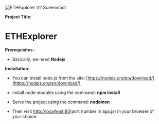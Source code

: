 ![ETHExplorer V2 Screenshot](http://i.imgur.com/wgROAS9.png)


**Project Title:**

# ETHExplorer

**Prerequisites** :

- Basically, we need **Nodejs** 

**Installation:**

- You can install node.js from the site: [https://nodejs.org/en/download/](https://nodejs.org/en/download/)
- Install node modules using the command: **npm install**

- Serve the project using the command: **nodemon**
- Then visit [http://localhost:80](http://localhost:80)(port number in app.js) in your browser of your choice.
